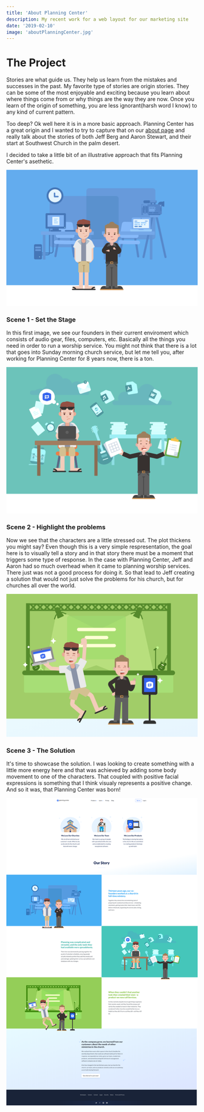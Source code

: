 ```yaml
---
title: 'About Planning Center'
description: My recent work for a web layout for our marketing site
date: '2019-02-10'
image: 'aboutPlanningCenter.jpg'
---
```


# The Project

Stories are what guide us. They help us learn from the mistakes and successes in the past. My favorite type of stories are origin stories. They can be some of the most enjoyable and exciting because you learn about where things come from or why things are the way they are now. Once you learn of the origin of something, you are less ignorant(harsh word I know) to any kind of current pattern.

Too deep? Ok well here it is in a more basic approach. Planning Center has a great origin and I wanted to try to capture that on our [about page](https://www.planningcenter.com/about) and really talk about the stories of both Jeff Berg and Aaron Stewart, and their start at Southwest Church in the palm desert.

I decided to take a little bit of an illustrative approach that fits Planning Center's asethetic.

![About Image 1](screenshot-1.png)

### Scene 1 - Set the Stage

In this first image, we see our founders in their current enviroment which consists of audio gear, files, computers, etc. Basically all the things you need in order to run a worship service. You might not think that there is a lot that goes into Sunday morning church service, but let me tell you, after working for Planning Center for 8 years now, there is a ton.

![About Image 3](screenshot-3.png)

### Scene 2 - Highlight the problems

Now we see that the characters are a little stressed out. The plot thickens you might say? Even though this is a very simple respresentation, the goal here is to visually tell a story and in that story there must be a moment that triggers some type of response. In the case with Planning Center, Jeff and Aaron had so much overhead when it came to planning worship services. There just was not a good process for doing it. So that lead to Jeff creating a solution that would not just solve the problems for his church, but for churches all over the world.

![About Image 2](screenshot-2.png)

### Scene 3 - The Solution

It's time to showcase the solution. I was looking to create something with a little more energy here and that was achieved by adding some body movement to one of the characters. That coupled with positive facial expressions is something that I think visualy represents a positive change. And so it was, that Planning Center was born!

![About Planning Center Layout](layout.png)
